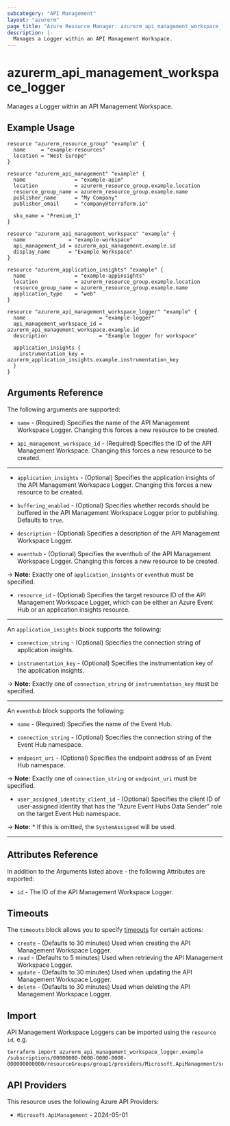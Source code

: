 ```yaml
---
subcategory: "API Management"
layout: "azurerm"
page_title: "Azure Resource Manager: azurerm_api_management_workspace_logger"
description: |-
  Manages a Logger within an API Management Workspace.
---
```


# azurerm_api_management_workspace_logger

Manages a Logger within an API Management Workspace.

## Example Usage

```hcl
resource "azurerm_resource_group" "example" {
  name     = "example-resources"
  location = "West Europe"
}

resource "azurerm_api_management" "example" {
  name                = "example-apim"
  location            = azurerm_resource_group.example.location
  resource_group_name = azurerm_resource_group.example.name
  publisher_name      = "My Company"
  publisher_email     = "company@terraform.io"

  sku_name = "Premium_1"
}

resource "azurerm_api_management_workspace" "example" {
  name              = "example-workspace"
  api_management_id = azurerm_api_management.example.id
  display_name      = "Example Workspace"
}

resource "azurerm_application_insights" "example" {
  name                = "example-appinsights"
  location            = azurerm_resource_group.example.location
  resource_group_name = azurerm_resource_group.example.name
  application_type    = "web"
}

resource "azurerm_api_management_workspace_logger" "example" {
  name                        = "example-logger"
  api_management_workspace_id = azurerm_api_management_workspace.example.id
  description                 = "Example logger for workspace"

  application_insights {
    instrumentation_key = azurerm_application_insights.example.instrumentation_key
  }
}
```

## Arguments Reference

The following arguments are supported:

* `name` - (Required) Specifies the name of the API Management Workspace Logger. Changing this forces a new resource to be created.

* `api_management_workspace_id` - (Required) Specifies the ID of the API Management Workspace. Changing this forces a new resource to be created.

---

* `application_insights` - (Optional) Specifies the application insights of the API Management Workspace Logger. Changing this forces a new resource to be created.

* `buffering_enabled` - (Optional) Specifies whether records should be buffered in the API Management Workspace Logger prior to publishing. Defaults to `true`.

* `description` - (Optional) Specifies a description of the API Management Workspace Logger.

* `eventhub` - (Optional) Specifies the eventhub of the API Management Workspace Logger. Changing this forces a new resource to be created.

-> **Note:** Exactly one of `application_insights` or `eventhub` must be specified.

* `resource_id` - (Optional) Specifies the target resource ID of the API Management Workspace Logger, which can be either an Azure Event Hub or an application insights resource.

---

An `application_insights` block supports the following:

* `connection_string` - (Optional) Specifies the connection string of application insights.

* `instrumentation_key` - (Optional) Specifies the instrumentation key of the application insights.

-> **Note:** Exactly one of `connection_string` or `instrumentation_key` must be specified.

---

An `eventhub` block supports the following:

* `name` - (Required) Specifies the name of the Event Hub.

* `connection_string` - (Optional) Specifies the connection string of the Event Hub namespace.

* `endpoint_uri` - (Optional) Specifies the endpoint address of an Event Hub namespace.

-> **Note:** Exactly one of `connection_string` or `endpoint_uri` must be specified.

* `user_assigned_identity_client_id` - (Optional) Specifies the client ID of user-assigned identity that has the "Azure Event Hubs Data Sender" role on the target Event Hub namespace.

-> **Note:** * If this is omitted, the `SystemAssigned` will be used.

---

## Attributes Reference

In addition to the Arguments listed above - the following Attributes are exported:

* `id` - The ID of the API Management Workspace Logger.

## Timeouts

The `timeouts` block allows you to specify [timeouts](https://www.terraform.io/language/resources/syntax#operation-timeouts) for certain actions:

* `create` - (Defaults to 30 minutes) Used when creating the API Management Workspace Logger.
* `read` - (Defaults to 5 minutes) Used when retrieving the API Management Workspace Logger.
* `update` - (Defaults to 30 minutes) Used when updating the API Management Workspace Logger.
* `delete` - (Defaults to 30 minutes) Used when deleting the API Management Workspace Logger.

## Import

API Management Workspace Loggers can be imported using the `resource id`, e.g.

```shell
terraform import azurerm_api_management_workspace_logger.example /subscriptions/00000000-0000-0000-0000-000000000000/resourceGroups/group1/providers/Microsoft.ApiManagement/service/instance1/workspaces/workspace1/loggers/logger1
```

## API Providers
<!-- This section is generated, changes will be overwritten -->
This resource uses the following Azure API Providers:

* `Microsoft.ApiManagement` - 2024-05-01
